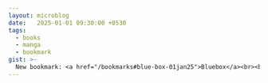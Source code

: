 ```yaml
---
layout: microblog
date:   2025-01-01 09:30:00 +0530
tags:
  - books
  - manga
  - bookmark
gist: >-
  New bookmark: <a href="/bookmarks#blue-box-01jan25">Bluebox</a><br><br>The first manga I read was <a href="https://en.wikipedia.org/wiki/Akira_(manga)">Akira</a> 15 or so years ago. I read it only because the movie adaptation was in an IMDb list. I "properly" entered the world of manga when my kids were old enough to watch anime. One-Punch Man, Demon Slayer, One Piece are some of my favourites. Blue Box is certainly entertaining.<br><img src="https://dw9to29mmj727.cloudfront.net/products/1974745953.jpg"/>
---
```

